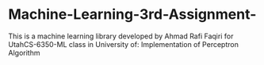 # Machine-Learning-3rd-Assignment-
This is a machine learning library developed by Ahmad Rafi Faqiri for UtahCS-6350-ML class in University of: Implementation of Perceptron Algorithm 
